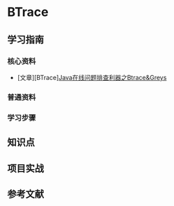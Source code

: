 # BTrace

## 学习指南

### 核心资料

* [文章][BTrace][Java在线问题排查利器之Btrace&Greys](http://tech.lede.com/2017/10/11/rd/server/javaToolsBTrace/)

### 普通资料

### 学习步骤

## 知识点

## 项目实战

## 参考文献
